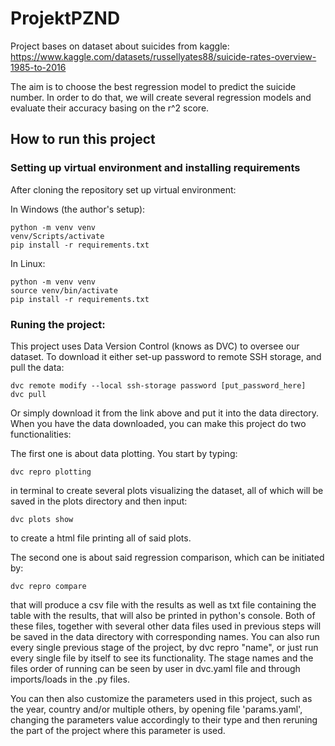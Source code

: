 # ProjektPZND

Project bases on dataset about suicides from kaggle: 
https://www.kaggle.com/datasets/russellyates88/suicide-rates-overview-1985-to-2016

The aim is to choose the best regression model to predict the suicide number.
In order to do that, we will create several regression models and evaluate their accuracy basing on the r^2 score.

## How to run this project

### Setting up virtual environment and installing requirements

After cloning the repository set up virtual environment:

In Windows (the author's setup):

```
python -m venv venv 
venv/Scripts/activate
pip install -r requirements.txt
```

In Linux:

```
python -m venv venv 
source venv/bin/activate
pip install -r requirements.txt
```

### Runing the project:

This project uses Data Version Control (knows as DVC) to oversee our dataset. 
To download it either set-up password to remote SSH storage, and pull the data:

```
dvc remote modify --local ssh-storage password [put_password_here]
dvc pull
```

Or simply download it from the link above and put it into the data directory. When you have the data downloaded, you can make this project do two functionalities: 

The first one is about data plotting. You start by typing:

```
dvc repro plotting
```

in terminal to create several plots visualizing the dataset, all of which will be saved in the plots directory and then input:

 ```
dvc plots show
```

to create a html file printing all of said plots. 

The second one is about said regression comparison, which can be initiated by:

```
dvc repro compare
```

that will produce a csv file with the results as well as txt file containing the table with the results, that will also be printed in python's console. Both of these files, together with several other data files used in previous steps will be saved in the data directory with corresponding names. You can also run every single previous stage of the project, by dvc repro "name", or just run every single file by itself to see its functionality. The stage names and the files order of running can be seen by user in dvc.yaml file and through imports/loads in the .py files.

You can then also customize the parameters used in this project, such as the year, country and/or multiple others, by opening file 'params.yaml', changing the parameters value accordingly to their type and then reruning the part of the project where this parameter is used. 